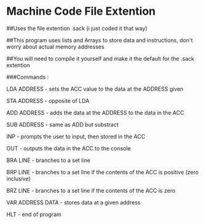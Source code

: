 # Machine Code File Extention

##Uses the file extention .sack (i just coded it that way)

##This program uses lists and Arrays to store data and instructions, don't worry about actual memory addresses

##You will need to compile it yourself and make it the default for the .sack extention


###Commands :

LDA ADDRESS       - sets the ACC value to the data at the ADDRESS given

STA ADDRESS       - opposite of LDA

ADD ADDRESS       - adds the data at the ADDRESS to the data in the ACC

SUB ADDRESS       - same as ADD but substract


INP               - prompts the user to input, then stored in the ACC

OUT               - outputs the data in the ACC to the console


BRA LINE          - branches to a set line

BRP LINE          - branches to a set line if the contents of the ACC is positive (zero inclusive)

BRZ LINE          - branches to a set line if the contents of the ACC is zero


VAR ADDRESS DATA  - stores data at a given address

HLT               - end of program
